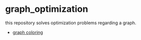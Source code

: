 # graph_optimization
this repository solves optimization problems regarding a graph.  
- [graph coloring](doc/graph_coloring.md)
